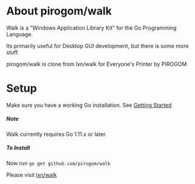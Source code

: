 About pirogom/walk
==========

Walk is a "Windows Application Library Kit" for the Go Programming Language.

Its primarily useful for Desktop GUI development, but there is some more stuff.

pirogom/walk is clone from lxn/walk for Everyone's Printer by PIROGOM

Setup
=====

Make sure you have a working Go installation.
See [Getting Started](http://golang.org/doc/install.html)

##### Note
Walk currently requires Go 1.11.x or later.

##### To Install
Now run `go get github.com/pirogom/walk`

Please visit [lxn/walk](https://github.com/lxn/walk/)